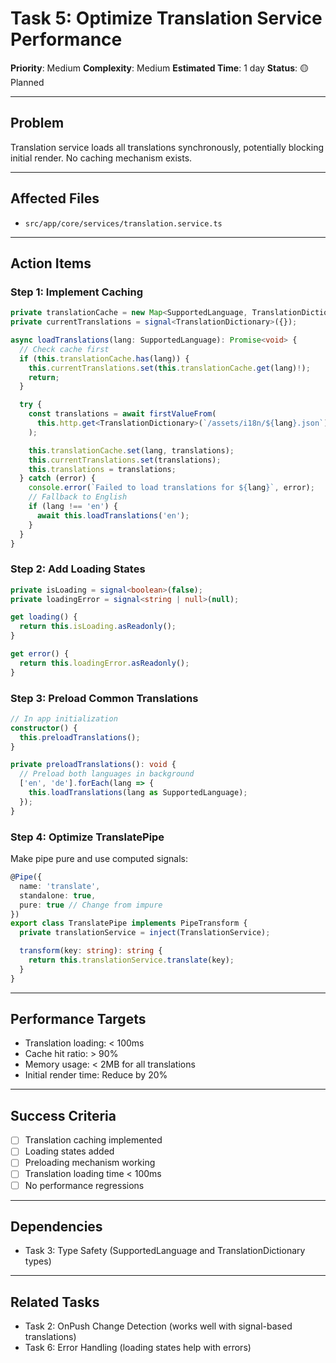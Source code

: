 # Task 5: Optimize Translation Service Performance

**Priority**: Medium
**Complexity**: Medium
**Estimated Time**: 1 day
**Status**: 🟡 Planned

---

## Problem

Translation service loads all translations synchronously, potentially blocking initial render. No caching mechanism exists.

---

## Affected Files

- `src/app/core/services/translation.service.ts`

---

## Action Items

### Step 1: Implement Caching

```typescript
private translationCache = new Map<SupportedLanguage, TranslationDictionary>();
private currentTranslations = signal<TranslationDictionary>({});

async loadTranslations(lang: SupportedLanguage): Promise<void> {
  // Check cache first
  if (this.translationCache.has(lang)) {
    this.currentTranslations.set(this.translationCache.get(lang)!);
    return;
  }

  try {
    const translations = await firstValueFrom(
      this.http.get<TranslationDictionary>(`/assets/i18n/${lang}.json`)
    );

    this.translationCache.set(lang, translations);
    this.currentTranslations.set(translations);
    this.translations = translations;
  } catch (error) {
    console.error(`Failed to load translations for ${lang}`, error);
    // Fallback to English
    if (lang !== 'en') {
      await this.loadTranslations('en');
    }
  }
}
```

### Step 2: Add Loading States

```typescript
private isLoading = signal<boolean>(false);
private loadingError = signal<string | null>(null);

get loading() {
  return this.isLoading.asReadonly();
}

get error() {
  return this.loadingError.asReadonly();
}
```

### Step 3: Preload Common Translations

```typescript
// In app initialization
constructor() {
  this.preloadTranslations();
}

private preloadTranslations(): void {
  // Preload both languages in background
  ['en', 'de'].forEach(lang => {
    this.loadTranslations(lang as SupportedLanguage);
  });
}
```

### Step 4: Optimize TranslatePipe

Make pipe pure and use computed signals:

```typescript
@Pipe({
  name: 'translate',
  standalone: true,
  pure: true // Change from impure
})
export class TranslatePipe implements PipeTransform {
  private translationService = inject(TranslationService);

  transform(key: string): string {
    return this.translationService.translate(key);
  }
}
```

---

## Performance Targets

- Translation loading: < 100ms
- Cache hit ratio: > 90%
- Memory usage: < 2MB for all translations
- Initial render time: Reduce by 20%

---

## Success Criteria

- [ ] Translation caching implemented
- [ ] Loading states added
- [ ] Preloading mechanism working
- [ ] Translation loading time < 100ms
- [ ] No performance regressions

---

## Dependencies

- Task 3: Type Safety (SupportedLanguage and TranslationDictionary types)

---

## Related Tasks

- Task 2: OnPush Change Detection (works well with signal-based translations)
- Task 6: Error Handling (loading states help with errors)

